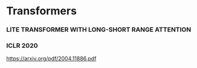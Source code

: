 # Transformers

### LITE TRANSFORMER WITH LONG-SHORT RANGE ATTENTION
### ICLR 2020
https://arxiv.org/pdf/2004.11886.pdf
